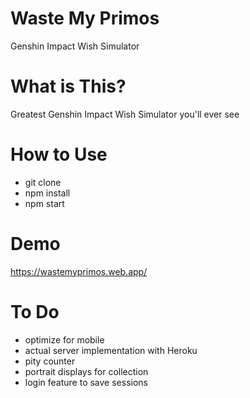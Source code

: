 # Waste My Primos
Genshin Impact Wish Simulator

# What is This?
Greatest Genshin Impact Wish Simulator you'll ever see

# How to Use
- git clone
- npm install
- npm start

# Demo
https://wastemyprimos.web.app/

# To Do
- optimize for mobile
- actual server implementation with Heroku
- pity counter
- portrait displays for collection
- login feature to save sessions
